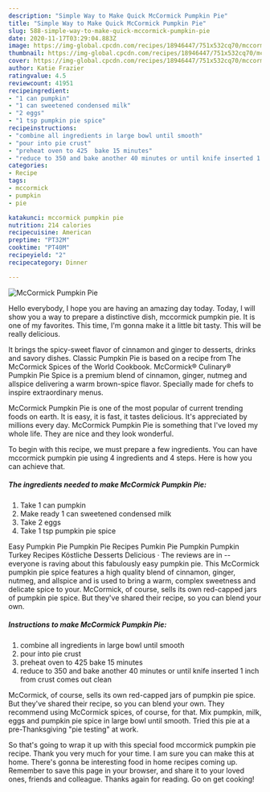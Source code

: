 ```yaml
---
description: "Simple Way to Make Quick McCormick Pumpkin Pie"
title: "Simple Way to Make Quick McCormick Pumpkin Pie"
slug: 588-simple-way-to-make-quick-mccormick-pumpkin-pie
date: 2020-11-17T03:29:04.883Z
image: https://img-global.cpcdn.com/recipes/18946447/751x532cq70/mccormick-pumpkin-pie-recipe-main-photo.jpg
thumbnail: https://img-global.cpcdn.com/recipes/18946447/751x532cq70/mccormick-pumpkin-pie-recipe-main-photo.jpg
cover: https://img-global.cpcdn.com/recipes/18946447/751x532cq70/mccormick-pumpkin-pie-recipe-main-photo.jpg
author: Katie Frazier
ratingvalue: 4.5
reviewcount: 41951
recipeingredient:
- "1 can pumpkin"
- "1 can sweetened condensed milk"
- "2 eggs"
- "1 tsp pumpkin pie spice"
recipeinstructions:
- "combine all ingredients in large bowl until smooth"
- "pour into pie crust"
- "preheat oven to 425  bake 15 minutes"
- "reduce to 350 and bake another 40 minutes or until knife inserted 1 inch from crust comes out clean"
categories:
- Recipe
tags:
- mccormick
- pumpkin
- pie

katakunci: mccormick pumpkin pie 
nutrition: 214 calories
recipecuisine: American
preptime: "PT32M"
cooktime: "PT40M"
recipeyield: "2"
recipecategory: Dinner

---
```



![McCormick Pumpkin Pie](https://img-global.cpcdn.com/recipes/18946447/751x532cq70/mccormick-pumpkin-pie-recipe-main-photo.jpg)

Hello everybody, I hope you are having an amazing day today. Today, I will show you a way to prepare a distinctive dish, mccormick pumpkin pie. It is one of my favorites. This time, I'm gonna make it a little bit tasty. This will be really delicious.

It brings the spicy-sweet flavor of cinnamon and ginger to desserts, drinks and savory dishes. Classic Pumpkin Pie is based on a recipe from The McCormick Spices of the World Cookbook. McCormick® Culinary® Pumpkin Pie Spice is a premium blend of cinnamon, ginger, nutmeg and allspice delivering a warm brown-spice flavor. Specially made for chefs to inspire extraordinary menus.

McCormick Pumpkin Pie is one of the most popular of current trending foods on earth. It is easy, it is fast, it tastes delicious. It's appreciated by millions every day. McCormick Pumpkin Pie is something that I've loved my whole life. They are nice and they look wonderful.


To begin with this recipe, we must prepare a few ingredients. You can have mccormick pumpkin pie using 4 ingredients and 4 steps. Here is how you can achieve that.

<!--inarticleads1-->

##### The ingredients needed to make McCormick Pumpkin Pie:

1. Take 1 can pumpkin
1. Make ready 1 can sweetened condensed milk
1. Take 2 eggs
1. Take 1 tsp pumpkin pie spice


Easy Pumpkin Pie Pumpkin Pie Recipes Pumkin Pie Pumpkin Pumpkin Turkey Recipes Köstliche Desserts Delicious · The reviews are in -- everyone is raving about this fabulously easy pumpkin pie. This McCormick pumpkin pie spice features a high quality blend of cinnamon, ginger, nutmeg, and allspice and is used to bring a warm, complex sweetness and delicate spice to your. McCormick, of course, sells its own red-capped jars of pumpkin pie spice. But they&#39;ve shared their recipe, so you can blend your own. 

<!--inarticleads2-->

##### Instructions to make McCormick Pumpkin Pie:

1. combine all ingredients in large bowl until smooth
1. pour into pie crust
1. preheat oven to 425  bake 15 minutes
1. reduce to 350 and bake another 40 minutes or until knife inserted 1 inch from crust comes out clean


McCormick, of course, sells its own red-capped jars of pumpkin pie spice. But they&#39;ve shared their recipe, so you can blend your own. They recommend using McCormick spices, of course, for that. Mix pumpkin, milk, eggs and pumpkin pie spice in large bowl until smooth. Tried this pie at a pre-Thanksgiving &#34;pie testing&#34; at work. 

So that's going to wrap it up with this special food mccormick pumpkin pie recipe. Thank you very much for your time. I am sure you can make this at home. There's gonna be interesting food in home recipes coming up. Remember to save this page in your browser, and share it to your loved ones, friends and colleague. Thanks again for reading. Go on get cooking!
